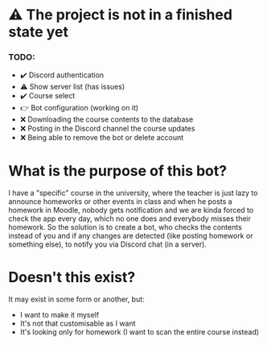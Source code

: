 # ⚠️ The project is not in a finished state yet
### TODO:
- ✔️ Discord authentication
- ⚠️ Show server list (has issues)
- ✔️ Course select
- 👉 Bot configuration (working on it)
- ❌ Downloading the course contents to the database
- ❌ Posting in the Discord channel the course updates
- ❌ Being able to remove the bot or delete account
# What is the purpose of this bot?
I have a "specific" course in the university, where the teacher is just lazy to announce homeworks or other events in class and when he posts a homework in Moodle, nobody gets notification and we are kinda forced to check the app every day, which no one does and everybody misses their homework. 
So the solution is to create a bot, who checks the contents instead of you and if any changes are detected (like posting homework or something else), to notify you via Discord chat (in a server).
# Doesn't this exist?
It may exist in some form or another, but:
- I want to make it myself
- It's not that customisable as I want
- It's looking only for homework (I want to scan the entire course instead)
